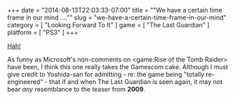 +++
date = "2014-08-13T22:03:33-07:00"
title = "\"We have a certain time frame in our mind ....\""
slug = "we-have-a-certain-time-frame-in-our-mind"
category = [ "Looking Forward To It" ]
game = [ "The Last Guardian" ]
platform = [ "PS3" ]
+++

<a href="http://www.eurogamer.net/articles/2014-08-13-its-time-for-your-latest-update-on-the-last-guardian-again?utm_source=twitter&utm_medium=social&utm_campaign=socialoomph">Hah!</a>

As funny as Microsoft's non-comments on <game:Rise of the Tomb Raider> have been, I think this one really takes the Gamescom cake.  Although I must give credit to Yoshida-san for admitting - re: the game being "totally re-engineered" - that if and when The Last Guardian is seen again, it may not bear <i>any</i> resemblance to the teaser from <b>2009</b>.